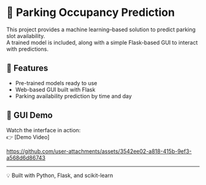 # 🚗 Parking Occupancy Prediction

This project provides a machine learning–based solution to predict parking slot availability.  
A trained model is included, along with a simple Flask-based GUI to interact with predictions.

## 🔧 Features
- Pre-trained models ready to use
- Web-based GUI built with Flask
- Parking availability prediction by time and day

## 🎥 GUI Demo
Watch the interface in action:  
👉 [Demo Video] 

https://github.com/user-attachments/assets/3542ee02-a818-415b-9ef3-a568d6d86743



---

💡 Built with Python, Flask, and scikit-learn




